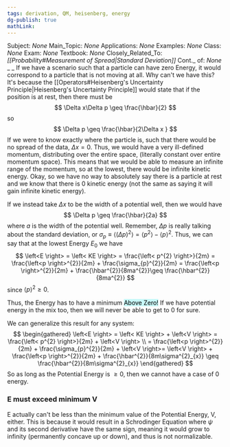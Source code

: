 ```yaml
---
tags: derivation, QM, heisenberg, energy
dg-publish: true
mathLink: 
---
```

Subject: _None_
Main\_Topic: _None_
Applications: _None_
Examples: _None_
Class: _None_
Exam: _None_
Textbook: _None_
Closely\_Related\_To: _[[Probability#Measurement of Spread|Standard Deviation]]_
Cont.\_ of: _None_ 
_
_
If we have a scenario such that a particle can have zero Energy, it would correspond to a particle that is not moving at all. Why can't we have this? It's because the [[Operators#Heisenberg's Uncertainty Principle|Heisenberg's Uncertainty Principle]] would state that if the position is at rest, then there must be 
$$
\Delta x\Delta p \geq \frac{\hbar}{2}
$$
so 
$$
\Delta p \geq \frac{\hbar}{2\Delta x }
$$
If we were to know exactly where the particle is, such that there would be no spread of the data, $\Delta x=0$. Thus, we would have a very ill-defined momentum, distributing over the entire space, (literally constant over entire momentum space). This means that we would be able to measure an infinite range of the momentum, so at the lowest, there would be infinite kinetic energy. Okay, so we have no way to absolutely say there is a particle at rest and we know that there is 0 kinetic energy (not the same as saying it will gain infinite kinetic energy). 

If we instead take $\Delta x$ to be the width of a potential well, then we would have
$$
\Delta p \geq \frac{\hbar}{2a}
$$
where $a$ is the width of the potential well. Remember, $\Delta p$ is really talking about the standard deviation, or $\sigma_{p}\equiv \left<(\Delta p)^{2}\right> = \left<p^{2}\right> - \left<p \right>^{2}$. Thus, we can say that at the lowest Energy $E_{0}$ we have
$$
\left<E \right> = \left< KE \right> = \frac{\left< p^{2} \right>}{2m} = \frac{\left<p \right>^{2}}{2m} + \frac{\sigma_{p}^{2}}{2m} = \frac{\left<p \right>^{2}}{2m} +  \frac{\hbar^{2}}{8ma^{2}}\geq \frac{\hbar^{2}}{8ma^{2}}
$$
since $\left<p \right>^{2} \geq 0$. 

Thus, the Energy has to have a minimum <mark style="background: #ABF7F7A6;">Above Zero!</mark> If we have potential energy in the mix too, then we will never be able to get to 0 for sure. 

We can generalize this result for any system:
$$
\begin{gathered}
\left<E \right> = \left< KE \right> + \left<V \right> = \frac{\left< p^{2} \right>}{2m} + \left<V \right> \\ = \frac{\left<p \right>^{2}}{2m} + \frac{\sigma_{p}^{2}}{2m} + \left<V \right>= \left<V \right> + \frac{\left<p \right>^{2}}{2m} +  \frac{\hbar^{2}}{8m\sigma^{2}_{x}} \geq \frac{\hbar^{2}}{8m\sigma^{2}_{x}}
\end{gathered}
$$
So as long as the Potential Energy is $\geq 0$, then we cannot have a case of 0 energy.


### E must exceed minimum V 
E actually can't be less than the minimum value of the Potential Energy, V, either. This is because it would result in a Schrodinger Equation where $\psi$ and its second derivative have the same sign, meaning it would grow to infinity (permanently concave up or down), and thus is not normalizable. 